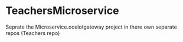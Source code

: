 # TeachersMicroservice
Seprate the Microservice.ocelotgateway project in there own separate repos (Teachers repo)
